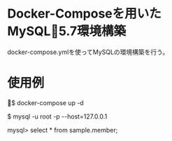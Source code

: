 # Docker-Composeを用いたMySQL5.7環境構築
docker-compose.ymlを使ってMySQLの環境構築を行う。

# 使用例
$ docker-compose up -d

$ mysql -u root -p --host=127.0.0.1

mysql> select * from sample.member;


